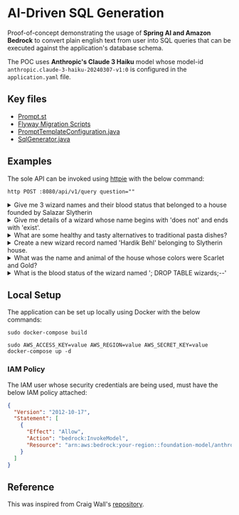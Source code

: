 # AI-Driven SQL Generation

Proof-of-concept demonstrating the usage of **Spring AI and Amazon Bedrock** to convert plain english text from user into SQL queries that can be executed against the application's database schema.

The POC uses **Anthropic's Claude 3 Haiku** model whose model-id `anthropic.claude-3-haiku-20240307-v1:0` is configured in the `application.yaml` file.

## Key files
* [Prompt.st](https://github.com/hardikSinghBehl/aws-playground/blob/main/ai-driven-sql-generation/src/main/resources/prompt.st)
* [Flyway Migration Scripts](https://github.com/hardikSinghBehl/aws-playground/tree/main/ai-driven-sql-generation/src/main/resources/db/migration)
* [PromptTemplateConfiguration.java](https://github.com/hardikSinghBehl/aws-playground/blob/main/ai-driven-sql-generation/src/main/java/com/behl/configuration/PromptTemplateConfiguration.java)
* [SqlGenerator.java](https://github.com/hardikSinghBehl/aws-playground/blob/main/ai-driven-sql-generation/src/main/java/com/behl/service/SqlGenerator.java)

## Examples

The sole API can be invoked using [httpie](https://httpie.io/) with the below command:

```shell
http POST :8080/api/v1/query question=""
```

<details>
  <summary>Give me 3 wizard names and their blood status that belonged to a house founded by Salazar Slytherin</summary>

---
#### Query
```sql
SELECT wizards.name, wizards.blood_status
FROM wizards
JOIN hogwarts_houses ON wizards.house_id = hogwarts_houses.id
WHERE hogwarts_houses.founder = 'Salazar Slytherin'
LIMIT 3;
```

#### API Response

```json
{
  "result": [
    [
      "Draco Malfoy",
      "Pure Blood"
    ],
    [
      "Tom Riddle",
      "Half blood"
    ],
    [
      "Bellatrix Lestrange",
      "Pure Blood"
    ]
  ]
}
```
</details>

<details>
  <summary>Give me details of a wizard whose name begins with 'does not' and ends with 'exist'.</summary>

---

#### SQL Query

```sql
SELECT *
FROM wizards
WHERE name LIKE 'does not%exist';
```

#### API Response

```json
{
  "detail": "No results found for the provided query.",
  "instance": "/api/v1/query",
  "status": 404,
  "title": "Not Found",
  "type": "about:blank"
}
```
</details>

<details>
  <summary>What are some healthy and tasty alternatives to traditional pasta dishes?</summary>

---

#### API Response

```json
{
  "detail": "The current schema does not contain enough information to answer this question.",
  "instance": "/api/v1/query",
  "status": 400,
  "title": "Bad Request",
  "type": "about:blank"
}
```
</details>

<details>
  <summary>Create a new wizard record named 'Hardik Behl' belonging to Slytherin house.</summary>

---

#### API Response

```json
{
  "detail": "This operation is not supported. Only SELECT queries are allowed.",
  "instance": "/api/v1/query",
  "status": 400,
  "title": "Bad Request",
  "type": "about:blank"
}
```
</details>

<details>
  <summary>What was the name and animal of the house whose colors were Scarlet and Gold?</summary>

---
#### Query
```sql
SELECT name, animal_symbol
FROM hogwarts_houses
WHERE house_colors = 'Scarlet and Gold';
```

#### API Response

```json
{
  "result": [
    [
      "Gryffindor",
      "Lion"
    ]
  ]
}
```
</details>

<details>
  <summary>What is the blood status of the wizard named '; DROP TABLE wizards;--'</summary>

---

#### API Response

```json
{
  "detail": "The provided input contains potentially harmful SQL code.",
  "instance": "/api/v1/query",
  "status": 400,
  "title": "Bad Request",
  "type": "about:blank"
}
```
</details>

## Local Setup

The application can be set up locally using Docker with the below commands:

```shell
sudo docker-compose build
```

```shell
sudo AWS_ACCESS_KEY=value AWS_REGION=value AWS_SECRET_KEY=value docker-compose up -d
```

### IAM Policy

The IAM user whose security credentials are being used, must have the below IAM policy attached:

```json
{
  "Version": "2012-10-17",
  "Statement": [
    {
      "Effect": "Allow",
      "Action": "bedrock:InvokeModel",
      "Resource": "arn:aws:bedrock:your-region::foundation-model/anthropic.claude-3-haiku-20240307-v1:0"
    }
  ]
}
```

## Reference

This was inspired from Craig Wall's [repository](https://github.com/habuma/spring-ai-examples/tree/main/spring-ai-sql).
